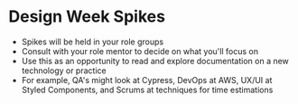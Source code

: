 # Design Week Spikes

- Spikes will be held in your role groups
- Consult with your role mentor to decide on what you'll focus on
- Use this as an opportunity to read and explore documentation on a new technology or practice
- For example, QA's might look at Cypress, DevOps at AWS, UX/UI at Styled Components, and Scrums at techniques for time estimations
